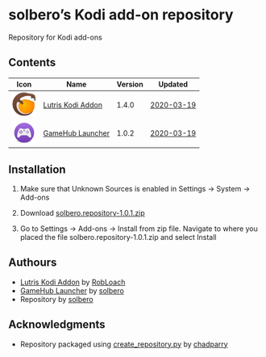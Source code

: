 # solbero’s Kodi add-on repository
Repository for Kodi add-ons

## Contents

|Icon|Name|Version|Updated|
|---|---|---|---|
|<img src="https://raw.githubusercontent.com/RobLoach/lutris-kodi-addon/master/resources/icon.png" width="48">|[Lutris Kodi Addon](https://github.com/RobLoach/lutris-kodi-addon)|1.4.0|[2020-03-19](https://raw.githubusercontent.com/solbero/repository.solbero/master/script.lutris/changelog-1.4.0.txt)
|<img src="https://raw.githubusercontent.com/solbero/plugin.game.gamehub/master/resources/icon.png" width="48">|[GameHub Launcher](https://github.com/solbero/plugin.game.gamehub)|1.0.2|[2020-03-19](https://raw.githubusercontent.com/solbero/repository.solbero/master/plugin.game.gamehub/changelog-1.0.2.txt)

## Installation

1. Make sure that Unknown Sources is enabled in Settings → System → Add-ons

2. Download [solbero.repository-1.0.1.zip](https://github.com/solbero/repository.solbero/raw/master/repository.solbero/repository.solbero-1.0.1.zip)

3. Go to Settings → Add-ons → Install from zip file. Navigate to where you placed the file solbero.repository-1.0.1.zip and select Install

## Authours
* [Lutris Kodi Addon](https://github.com/RobLoach/lutris-kodi-addon) by [RobLoach](https://github.com/RobLoach)
* [GameHub Launcher](https://github.com/solbero/plugin.game.gamehub) by [solbero](https://github.com/solbero)
* Repository by [solbero](https://github.com/solbero)

## Acknowledgments
* Repository packaged using [create_repository.py](https://github.com/chadparry/kodi-repository.chad.parry.org/blob/master/tools/create_repository.py) by [chadparry](https://github.com/chadparry)
